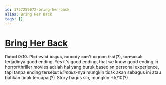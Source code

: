 ```yaml
---
id: 1757259072-bring-her-back
alias: Bring Her Back
tags: []
---
```

# [Bring Her Back](https://www.imdb.com/title/tt32246771/)

Rated 9/10. Plot twist bagus, nobody can't expect that(?), termasuk terjadinya good ending. Yes it's good ending, that we know good ending in horror/thriller movies adalah hal yang buruk based on personal experience, tapi tanpa ending tersebut *klimaks*-nya mungkin tidak akan sebagus ini atau bahkan tidak tercapai(?). Story bagus sih, mungkin 9.5/10(?)